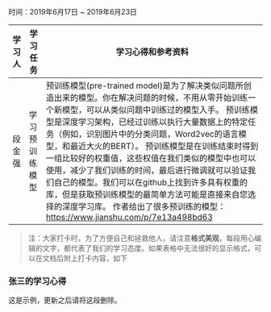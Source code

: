 时间：2019年6月17日 ~ 2019年6月23日

| 学习人  | 学习任务    | 学习心得和参考资料                                |
| ---- | ------- | ---------------------------------------- |
| 段金强   | 学习预训练模型 | 预训练模型(pre-trained model)是为了解决类似问题所创造出来的模型。你在解决问题的时候，不用从零开始训练一个新模型，可以从类似问题中训练过的模型入手。 预训练模型是深度学习架构，已经过训练以执行大量数据上的特定任务（例如，识别图片中的分类问题，Word2vec的语言模型，和最近大火的BERT）。 预训练模型是在训练结束时得到一组比较好的权重值，这些权值在我们类似的模型中也可以使用，减少了我们训练的时间，最后进行微调就可以验证我们自己的模型。我们可以在github上找到许多具有权重的库，但是获取预训练模型的最简单方法可能是直接来自您选择的深度学习库。 作者给出了很多预训练的模型：<https://www.jianshu.com/p/7e13a498bd63> |

> 注：大家打卡时，为了方便自己和拯救他人，请注意**格式美观**，每段用心编辑的文字，都代表了我们的学习态度。如果表格中无法很好的显示格式，可以在文档后附上打卡内容，如下

### 张三的学习心得
这是示例，更新之后请将这段删除。
